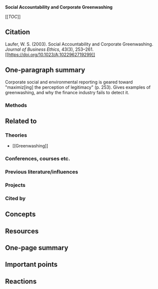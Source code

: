 **Social Accountability and Corporate Greenwashing**

[[_TOC_]]

## Citation

Laufer, W. S. (2003). Social Accountability and Corporate Greenwashing. *Journal of Business Ethics*, 43(3), 253–261. [[https://doi.org/10.1023/A:1022962719299]]

## One-paragraph summary

Corporate social and environmental reporting is geared toward "maximiz[ing] the perception of legitimacy" (p. 253). Gives examples of greenwashing, and why the finance industry fails to detect it.

### Methods

## Related to

### Theories
* [[Greenwashing]]

### Conferences, courses etc.

### Previous literature/influences

### Projects

### Cited by

## Concepts

## Resources

## One-page summary

## Important points

## Reactions